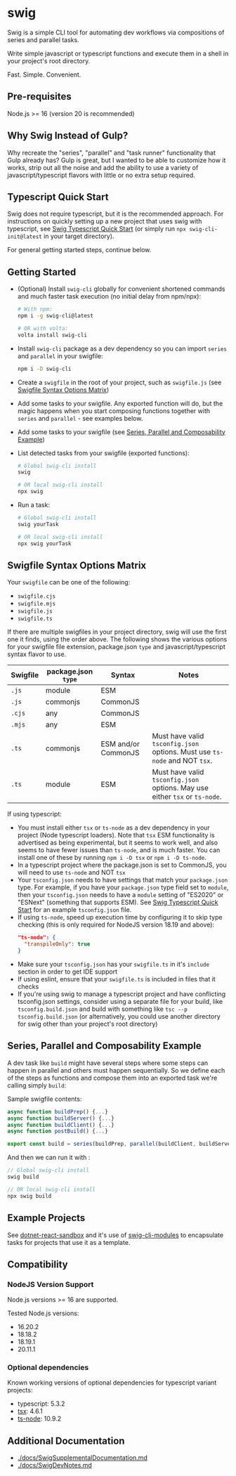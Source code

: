 # swig

Swig is a simple CLI tool for automating dev workflows via compositions of series and parallel tasks.

Write simple javascript or typescript functions and execute them in a shell in your project's root directory.

Fast. Simple. Convenient.

## Pre-requisites

Node.js >= 16 (version 20 is recommended)

## Why Swig Instead of Gulp?

Why recreate the "series", "parallel" and "task runner" functionality that Gulp already has? Gulp is great, but I wanted to be able to customize how it works, strip out all the noise and add the ability to use a variety of javascript/typescript flavors with little or no extra setup required.

## Typescript Quick Start

Swig does not require typescript, but it is the recommended approach. For instructions on quickly setting up a new project that uses swig with typescript, see [Swig Typescript Quick Start](./docs/SwigTypescriptQuickStart.md) (or simply run `npx swig-cli-init@latest` in your target directory).

For general getting started steps, continue below.

## Getting Started

- (Optional) Install `swig-cli` globally for convenient shortened commands and much faster task execution (no initial delay from npm/npx):
  ```bash
  # With npm:
  npm i -g swig-cli@latest

  # OR with volta:
  volta install swig-cli
  ```
- Install `swig-cli` package as a dev dependency so you can import `series` and `parallel` in your swigfile:
  ```bash
  npm i -D swig-cli
  ```

- Create a `swigfile` in the root of your project, such as `swigfile.js` (see [Swigfile Syntax Options Matrix](#swigfile-syntax-options-matrix))
- Add some tasks to your swigfile. Any exported function will do, but the magic happens when you start composing functions together with `series` and `parallel` - see examples below.
- Add some tasks to your swigfile (see [Series, Parallel and Composability Example](#series-parallel-and-composability-example))
- List detected tasks from your swigfile (exported functions):
  ```bash
  # Global swig-cli install
  swig

  # OR local swig-cli install
  npx swig
  ```
- Run a task:
  ```bash
  # Global swig-cli install
  swig yourTask

  # OR local swig-cli install
  npx swig yourTask
  ```

## Swigfile Syntax Options Matrix

Your `swigfile` can be one of the following:

- `swigfile.cjs`
- `swigfile.mjs`
- `swigfile.js`
- `swigfile.ts`

If there are multiple swigfiles in your project directory, swig will use the first one it finds, using the order above. The following shows the various options for your swigfile file extension, package.json `type` and javascript/typescript syntax flavor to use.

| Swigfile | package.json `type` | Syntax              | Notes |
|----------|---------------------|---------------------|-------|
| `.js`    | module              | ESM                 |       |
| `.js`    | commonjs            | CommonJS            |       |
| `.cjs`   | any                 | CommonJS            |       |
| `.mjs`   | any                 | ESM                 |       |
| `.ts`    | commonjs            | ESM and/or CommonJS | Must have valid `tsconfig.json` options. Must use `ts-node` and NOT `tsx`. |
| `.ts`    | module              | ESM                 | Must have valid `tsconfig.json` options. May use either `tsx` or `ts-node`. |

If using typescript:

- You must install either `tsx` or `ts-node` as a dev dependency in your project (Node typescript loaders). Note that `tsx` ESM functionality is advertised as being experimental, but it seems to work well, and also seems to have fewer issues than `ts-node`, and is much faster. You can install one of these by running `npm i -D tsx` or `npm i -D ts-node`.
- In a typescript project where the package.json is set to CommonJS, you will need to use `ts-node` and NOT `tsx`
- Your `tsconfig.json` needs to have settings that match your `package.json` type. For example, if you have your `package.json` type field set to `module`, then your `tsconfig.json` needs to have a `module` setting of "ES2020" or "ESNext" (something that supports ESM). See [Swig Typescript Quick Start](./docs/SwigTypescriptQuickStart.md) for an example `tsconfig.json` file.
- If using `ts-node`, speed up execution time by configuring it to skip type checking (this is only required for NodeJS version 18.19 and above):
  ```json
  "ts-node": {
    "transpileOnly": true
  }
  ```
- Make sure your `tsconfig.json` has your `swigfile.ts` in it's `include` section in order to get IDE support
- If using eslint, ensure that your `swigfile.ts` is included in files that it checks
- If you're using swig to manage a typescript project and have conflicting tsconfig.json settings, consider using a separate file for your build, like `tsconfig.build.json` and build with something like `tsc --p tsconfig.build.json` (or alternatively, you could use another directory for swig other than your project's root directory)

## Series, Parallel and Composability Example

A dev task like `build` might have several steps where some steps can happen in parallel and others must happen sequentially. So we define each of the steps as functions and compose them into an exported task we're calling simply `build`:

Sample swigfile contents:
```JavaScript
async function buildPrep() {...}
async function buildServer() {...}
async function buildClient() {...}
async function postBuild() {...}

export const build = series(buildPrep, parallel(buildClient, buildServer), postBuild)
```

And then we can run it with :
```javascript
// Global swig-cli install
swig build

// OR local swig-cli install
npx swig build
```

## Example Projects

See [dotnet-react-sandbox](https://github.com/mikey-t/dotnet-react-sandbox) and it's use of [swig-cli-modules](https://github.com/mikey-t/swig-cli-modules) to encapsulate tasks for projects that use it as a template.

## Compatibility

### NodeJS Version Support

Node.js versions >= 16 are supported.

Tested Node.js versions:
- 16.20.2
- 18.18.2
- 18.19.1
- 20.11.1

### Optional dependencies

Known working versions of optional dependencies for typescript variant projects:
- typescript: 5.3.2
- [tsx](https://github.com/privatenumber/tsx): 4.6.1
- [ts-node](https://github.com/TypeStrong/ts-node): 10.9.2

## Additional Documentation

- [./docs/SwigSupplementalDocumentation.md](./docs/SwigSupplementalDocumentation.md)
- [./docs/SwigDevNotes.md](./docs/SwigDevNotes.md)
